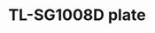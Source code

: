 ---
index: 4
thumb: "TpLinkRackMount.png"
title: "TL-SG1008D plate"
subtitle: ""
description: '10" rack mountable plate for the TPLink TL-SG1008D switch.'
thingiverse: "https://www.thingiverse.com/thing:7015128"
credits: '10" plate by [CoolAEW](https://www.thingiverse.com/thing:3668981)'
filename: "TpLinkRackMount"
---